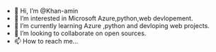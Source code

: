 - 👋 Hi, I’m @Khan-amin
- 👀 I’m interested in Microsoft Azure,python,web devlopement.
- 🌱 I’m currently learning Azure ,python and devloping web projects.
- 💞️ I’m looking to collaborate on open sources.
- 📫 How to reach me...

<!---
Khan-amin/Khan-amin is a ✨ special ✨ repository because its `README.md` (this file) appears on your GitHub profile.
You can click the Preview link to take a look at your changes.
--->
